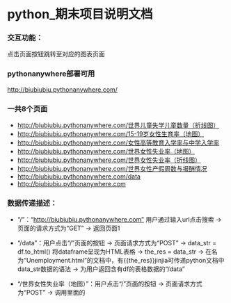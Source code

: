 # python_期末项目说明文档
### 交互功能：  
点击页面按钮跳转至对应的图表页面  
### pythonanywhere部署可用
http://biubiubiu.pythonanywhere.com/  
### 一共8个页面
- http://biubiubiu.pythonanywhere.com/世界儿童失学儿童数量（折线图）  
- http://biubiubiu.pythonanywhere.com/15-19岁女性生育率（地图）  
- http://biubiubiu.pythonanywhere.com/女性高等教育入学率与中学入学率  
- http://biubiubiu.pythonanywhere.com/世界女性失业率（地图）  
- http://biubiubiu.pythonanywhere.com/世界女性失业率（折线图）  
- http://biubiubiu.pythonanywhere.com/世界女性产假周数与报酬情况  
- http://biubiubiu.pythonanywhere.com/data  
- http://biubiubiu.pythonanywhere.com
### 数据传递描述：
- “/”：“http://biubiubiu.pythonanywhere.com” 用户通过输入url点击搜索 → 页面的请求方式为“GET” → 返回页面1  
- “/data”：用户点击“/”页面的按钮 → 页面请求方式为“POST” → data_str = df.to_html() 将dataframe呈现为HTML表格 → the_res = data_str → 在名为“Unemployment.html”的文档中，有{{the_res}}jinjia可传递python文档中data_str数据的语法 → 为用户返回含有df的表格数据的“/data”  

- “/世界女性失业率（地图）”：用户点击“/”页面的按钮 → 页面请求方式为“POST” → 调用里面的

